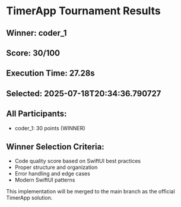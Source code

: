 # TimerApp Tournament Results

## Winner: coder_1
## Score: 30/100
## Execution Time: 27.28s
## Selected: 2025-07-18T20:34:36.790727

## All Participants:
- coder_1: 30 points (WINNER)

## Winner Selection Criteria:
- Code quality score based on SwiftUI best practices
- Proper structure and organization
- Error handling and edge cases
- Modern SwiftUI patterns

This implementation will be merged to the main branch as the official TimerApp solution.
